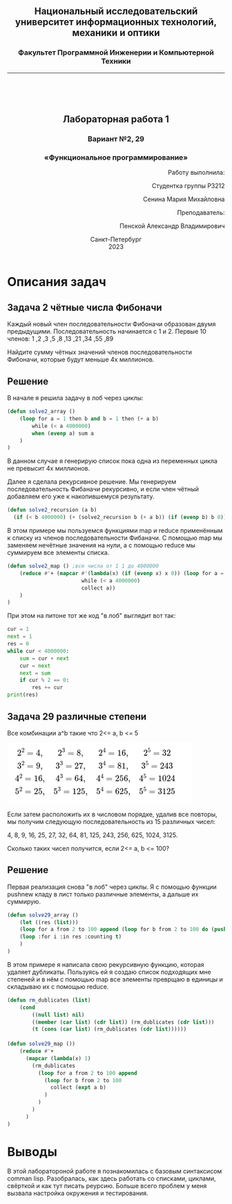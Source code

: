 ## <center> Национальный исследовательский университет информационных технологий, механики и оптики </center> 
### <center> Факультет Программной Инженерии и Компьютерной Техники </center> 
----
 <br /> 
 <br />
 <br />

## <center> Лабораторная работа 1 </center>

### <center>Вариант №2, 29</center>

### <center>«Функциональное программирование»</center>

<div style="text-align: right"> 

Работу выполнила:

Студентка группы P3212

Сенина Мария Михайловна

Преподаватель:

Пенской Александр Владимирович
</div>


<center>Санкт-Петербург</center>
<center>2023</center>

<div style="page-break-after: always; visibility: hidden">pagebreak</div>

# Описания задач

## Задача 2 чётные числа Фибоначи

Каждый новый член последовательности Фибоначи образован двумя предыдущими. Последовательность начинается с 1 и 2. 
Первые 10 членов:
1 ,2 ,3 ,5 ,8 ,13 ,21 ,34 ,55 ,89

Найдите сумму чётных значений членов последовательности Фибоначи, которые будут меньше 4х миллионов.

## Решение

В начале я решила задачу в лоб через циклы:

```lisp
(defun solve2_array ()
    (loop for a = 1 then b and b = 1 then (+ a b) 
        while (< a 4000000) 
        when (evenp a) sum a
    )
)
```
В данном случае я генерирую список пока одна из переменных цикла не превысит 4х миллионов.


Далее я сделала рекурсивное решение. Мы генерируем последовательность Фибаначи рекурсивно, и если член чётный добавляем его уже к накопившемуся результату.
```lisp
(defun solve2_recursion (a b)
  (if (< b 4000000) (+ (solve2_recursion b (+ a b)) (if (evenp b) b 0)) 0))
```

В этом примере мы пользуемся функциями map и reduce применённым к списку из членов последовательности Фибаначи.
С помощью map мы заменяем нечётные значения на нули, а с помощью reduce мы суммируем все элементы списка.
```lisp
(defun solve2_map () ;все числа от 1 1 до 4000000
    (reduce #'+ (mapcar #'(lambda(x) (if (evenp x) x 0)) (loop for a = 1 then b and b = 1 then (+ a b)
                        while (< a 4000000)
                        collect a))
    )
)
```

При этом на питоне тот же код "в лоб" выглядит вот так:
```python
cur = 1
next = 1
res = 0
while cur < 4000000:
    sum = cur + next
    cur = next
    next = sum
    if cur % 2 == 0:
        res += cur
print(res)
```

## Задача 29 различные степени

Все комбинации a^b такие что 2<= a, b <= 5

![степени](image.png)

Если затем расположить их в числовом порядке, удалив все повторы, мы получим следующую последовательность из 15 различных чисел:

4, 8, 9, 16, 25, 27, 32, 64, 81, 125, 243, 256, 625, 1024, 3125.

Сколько таких чисел получится, если 2<= a, b <= 100?

## Решение

Первая реализация снова "в лоб" через циклы. Я с помощью функции pushnew кладу в лист только различные элементы, а дальше их суммирую.
```lisp
(defun solve29_array ()
    (let ((res (list)))
    (loop for a from 2 to 100 append (loop for b from 2 to 100 do (pushnew (expt a b) res)))
    (loop :for i :in res :counting t)
    )
)
```

В этом примере я написала свою рекурсивную функцию, которая удаляет дубликаты. 
Пользуясь ей я создаю список подходящих мне степеней и в нём с помощью map все элементы преврщаю в единицы и складываю их с помощью reduce.

```lisp
(defun rm_dublicates (list)
    (cond
        ((null list) nil)
        ((member (car list) (cdr list)) (rm_dublicates (cdr list)))
        (t (cons (car list) (rm_dublicates (cdr list))))))

(defun solve29_map ())
    (reduce #'+
      (mapcar (lambda(x) 1)
        (rm_dublicates
          (loop for a from 2 to 100 append 
            (loop for b from 2 to 100 
              collect (expt a b)
            )
          )
        )
      )
)
```

# Выводы

В этой лаборатороной работе я познакомилась с базовым синтаксисом comman lisp. 
Разобралась, как здесь работать со списками, циклами, свёрткой и как тут писать реурсию. 
Больше всего проблем у меня вызвала настройка окружения и тестирования. 